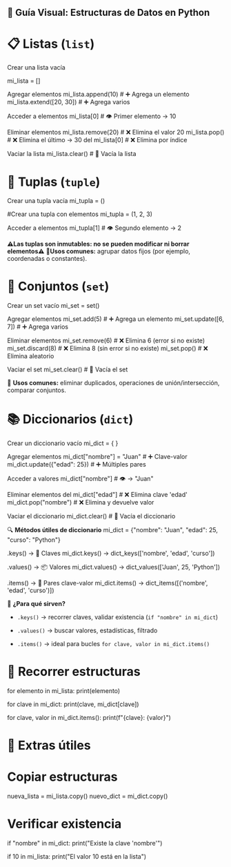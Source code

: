 ## 🧠 Guía Visual: Estructuras de Datos en Python

# 📋 **Listas (`list`)**

Crear una lista vacía

mi_lista = []

Agregar elementos
mi_lista.append(10)           # ➕ Agrega un elemento
mi_lista.extend([20, 30])     # ➕ Agrega varios

Acceder a elementos
mi_lista[0]                   # 👁️ Primer elemento → 10

Eliminar elementos
mi_lista.remove(20)           # ❌ Elimina el valor 20
mi_lista.pop()                # ❌ Elimina el último → 30
del mi_lista[0]               # ❌ Elimina por índice

 Vaciar la lista
mi_lista.clear()              # 🧹 Vacía la lista

# 🔗 **Tuplas (`tuple`)**
Crear una tupla vacía
mi_tupla = ()

#Crear una tupla con elementos
mi_tupla = (1, 2, 3)

 Acceder a elementos
mi_tupla[1]                   # 👁️ Segundo elemento → 2

 **⚠️Las tuplas son inmutables: no se pueden modificar ni borrar elementos⚠️**
 **📘Usos comunes:** agrupar datos fijos (por ejemplo, coordenadas o constantes).

# 🧪 **Conjuntos (`set`)**
Crear un set vacío
mi_set = set()

Agregar elementos
mi_set.add(5)                 # ➕ Agrega un elemento
mi_set.update([6, 7])         # ➕ Agrega varios

Eliminar elementos
mi_set.remove(6)              # ❌ Elimina 6 (error si no existe)
mi_set.discard(8)             # ❌ Elimina 8 (sin error si no existe)
mi_set.pop()                  # ❌ Elimina aleatorio

Vaciar el set
mi_set.clear()                # 🧹 Vacía el set

📘 **Usos comunes:** eliminar duplicados, operaciones de unión/intersección, comparar conjuntos.

# 📚 **Diccionarios (`dict`)**
Crear un diccionario vacío
mi_dict = { }

Agregar elementos
mi_dict["nombre"] = "Juan"    # ➕ Clave-valor
mi_dict.update({"edad": 25})  # ➕ Múltiples pares

Acceder a valores
mi_dict["nombre"]             # 👁️ → "Juan"

Eliminar elementos
del mi_dict["edad"]           # ❌ Elimina clave 'edad'
mi_dict.pop("nombre")         # ❌ Elimina y devuelve valor

Vaciar el diccionario
mi_dict.clear()               # 🧹 Vacía el diccionario

🔍 **Métodos útiles de diccionario**
mi_dict = {"nombre": "Juan", "edad": 25, "curso": "Python"}

 .keys() → 🔑 Claves
mi_dict.keys()
→ dict_keys(['nombre', 'edad', 'curso'])

.values() → 📦 Valores
mi_dict.values()
→ dict_values(['Juan', 25, 'Python'])

.items() → 🧩 Pares clave-valor
mi_dict.items()
→ dict_items([('nombre', 'edad', 'curso')])

📘 **¿Para qué sirven?**
-   `.keys()` → recorrer claves, validar existencia (`if "nombre" in mi_dict`)
    
-   `.values()` → buscar valores, estadísticas, filtrado
    
-   `.items()` → ideal para bucles `for clave, valor in mi_dict.items()`

# 🔁 **Recorrer estructuras**
for elemento in mi_lista:
    print(elemento)

for clave in mi_dict:
    print(clave, mi_dict[clave])

for clave, valor in mi_dict.items():
    print(f"{clave}: {valor}")

# 🧩 **Extras útiles**
# Copiar estructuras
nueva_lista = mi_lista.copy()
nuevo_dict = mi_dict.copy()

# Verificar existencia
if "nombre" in mi_dict:
    print("Existe la clave 'nombre'")

if 10 in mi_lista:
    print("El valor 10 está en la lista")
